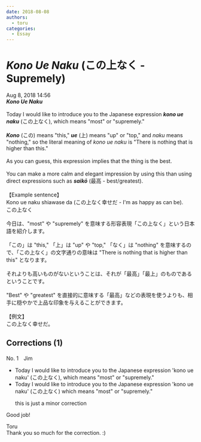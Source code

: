 ```yaml
---
date: 2018-08-08
authors:
  - toru
categories:
  - Essay
---
```


<h1 id="subject_show"><strong><em>Kono Ue Naku</strong></em> (この上なく - Supremely)</h1>
<div class="date">Aug 8, 2018 14:56</div>
<div id="post"><div id="body_show_ori">
<strong><em>Kono Ue Naku</strong></em><br/><br/>Today I would like to introduce you to the Japanese expression <strong><em>kono ue naku</em></strong> (この上なく), which means "most" or "supremely."<br/><br/><strong><em>Kono</em></strong> (この) means "this," <strong><em>ue</em></strong> (上) means "up" or "top," and <em>naku</em> means "nothing," so the literal meaning of <em>kono ue naku</em> is "There is nothing that is higher than this."<br/><br/>As you can guess, this expression implies that the thing is the best.<br/><br/>You can make a more calm and elegant impression by using this than using direct expressions such as <strong><em>saikō</em></strong> (最高 - best/greatest).<br/><br/>【Example sentence】<br/>Kono ue naku shiawase da (この上なく幸せだ - I'm as happy as can be).
</div></div>

<!-- more -->

<div id="post_ja"><div id="body_show_mo">
この上なく<br/><br/>今日は、"most" や "supremely" を意味する形容表現「この上なく」という日本語を紹介します。<br/><br/>「この」は "this," 「上」は "up" や "top," 「なく」は "nothing" を意味するので、「この上なく」の文字通りの意味は "There is nothing that is higher than this" となります。<br/><br/>それよりも高いものがないということは、それが「最高」「最上」のものであるということです。<br/><br/>"Best" や "greatest" を直接的に意味する「最高」などの表現を使うよりも、相手に穏やかで上品な印象を与えることができます。<br/><br/>【例文】<br/>この上なく幸せだ。
</div></div>

## Corrections (1)
<div id="block"><div class="first_name"> No. 1　<span class="just_name">Jim</span></div><div id="block2">
<ul class="correction_field">
<li class="incorrect">Today I would like to introduce you to the Japanese expression 'kono ue naku' (この上なく), which means "most" or "supremely."</li>
<li class="corrected correct">
Today I would like to introduce you to the Japanese expression 'kono ue naku' (この上なく) which means "most" or "supremely."
<p class="correction_comment">this is just a minor correction</p>
</li>
</ul>
<p class="comment_small">
 Good job!
</p>

</div><div class="name"><span class="just_name">Toru</span><br>
Thank you so much for the correction. :)
</div>
</div>
